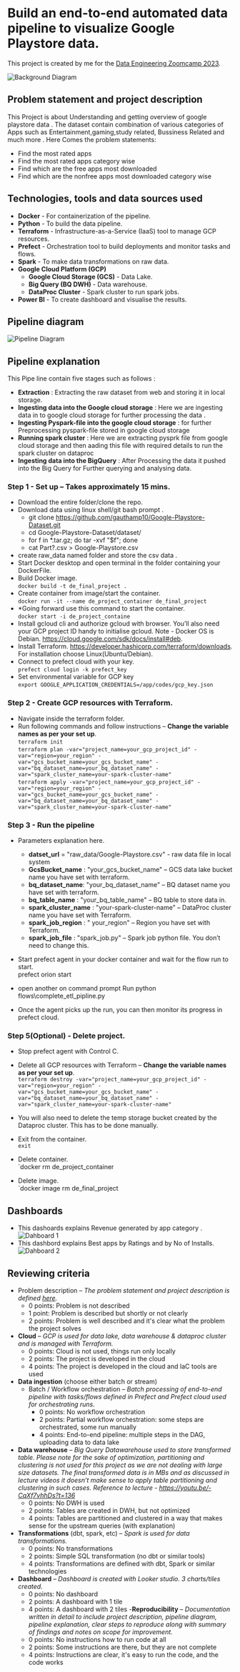 # Build an end-to-end automated data pipeline to visualize Google Playstore data.
This project is created by me for the [Data Engineering Zoomcamp 2023](https://github.com/DataTalksClub/data-engineering-zoomcamp). 

![Background Diagram](https://github.com/prashantg6838/datatalk-final-project/blob/main/background%20image%20.JPG)

## Problem statement and project description
This Project is about Understanding and getting overview of google playstore data . The dataset contain combination of various categories of Apps such as Entertainment,gaming,study related,
Bussiness Related and much more . 
Here Comes the problem statements:
- Find the most rated apps
- Find the most rated apps category wise
- Find which are the free apps most downloaded
- Find which are the nonfree apps most downloaded category wise

## Technologies, tools and data sources used
- **Docker** - For containerization of the pipeline.
- **Python** - To build the data pipeline.
- **Terraform** - Infrastructure-as-a-Service (IaaS) tool to manage GCP resources.
- **Prefect** - Orchestration tool to build deployments and monitor tasks and flows.
- **Spark** - To make data transformations on raw data.
- **Google Cloud Platform (GCP)** 
  - **Google Cloud Storage (GCS)** - Data Lake. 
  - **Big Query (BQ DWH)** - Data warehouse.
  - **DataProc Cluster** - Spark cluster to run spark jobs. 
- **Power BI** - To create dashboard and visualise the results.

## Pipeline diagram
 
![Pipeline Diagram](https://github.com/prashantg6838/datatalk-final-project/blob/main/Data-talk-final-project-Diagram.jpg)


## Pipeline explanation
This Pipe line contain five stages such as follows : 
- **Extraction** : Extracting the raw dataset from web and storing it in local storage.
- **Ingesting data into the Google cloud storage** : Here we are ingesting data in to google cloud storage for further processing the data .
- **Ingesting Pyspark-file into the google cloud storage** : for further Preprocessing pyspark-file stored in google cloud storage
- **Running spark cluster** : Here we are extracting pysprk file from google cloud storage and then aading this file with required details to run the spark cluster on dataproc
- **Ingesting data into the BigQuery** : After Processing the data it pushed into the Big Query for Further querying and analysing data.

### Step 1 - Set up – Takes approximately 15 mins.  
- Download the entire folder/clone the repo. 
- Download data using linux shell/git bash prompt .
  - git clone https://github.com/gauthamp10/Google-Playstore-Dataset.git
  - cd Google-Playstore-Dataset/dataset/
  - for f in *.tar.gz; do tar -xvf "$f"; done
  - cat Part?.csv > Google-Playstore.csv
- create raw_data named folder and store the csv data .
- Start Docker desktop and open terminal in the folder containing your DockerFile.  
- Build Docker image.  
`docker build -t de_final_project .`  
- Create container from image/start the container.   
`docker run -it --name de_project_container de_final_project`  
- *Going forward use this command to start the container.  
`docker start -i de_project_containe`  
- Install gcloud cli and authorize gcloud with browser. You’ll also need your GCP project ID handy to initialise gcloud. Note - Docker OS is Debian. https://cloud.google.com/sdk/docs/install#deb.  
- Install Terraform. https://developer.hashicorp.com/terraform/downloads. For installation choose Linux(Ubuntu/Debian).
- Connect to prefect cloud with your key.  
`prefect cloud login -k prefect_key`  
- Set environmental variable for GCP key  
`export GOOGLE_APPLICATION_CREDENTIALS=/app/codes/gcp_key.json`

### Step 2 - Create GCP resources with Terraform.  
- Navigate inside the terraform folder.  
- Run following commands and follow instructions – **Change the variable names as per your set up**.  
`terraform init`    
`terraform plan -var="project_name=your_gcp_project_id" -var="region=your_region" -var="gcs_bucket_name=your_gcs_bucket_name" -var="bq_dataset_name=your_bq_dataset_name" -var="spark_cluster_name=your-spark-cluster-name"`    
`terraform apply -var="project_name=your_gcp_project_id" -var="region=your_region" -var="gcs_bucket_name=your_gcs_bucket_name" -var="bq_dataset_name=your_bq_dataset_name" -var="spark_cluster_name=your-spark-cluster-name"`    

### Step 3 - Run the pipeline  
- Parameters explanation here.
  - **datset_url** = "raw_data/Google-Playstore.csv" - raw data file in local system
  - **GcsBucket_name** : "your_gcs_bucket_name" – GCS data lake bucket name you have set with terraform.
  - **bq_dataset_name**: "your_bq_dataset_name" – BQ dataset name you have set with terraform.
  - **bq_table_name** : "your_bq_table_name" – BQ table to store data in.
  - **spark_cluster_name** : "your-spark-cluster-name" – DataProc cluster name you have set with Terraform.
  - **spark_job_region** : " your_region" – Region you have set with Terraform.
  - **spark_job_file** : "spark_job.py" – Spark job python file. You don’t need to change this.  

- Start prefect agent in your docker container and wait for the flow run to start.  
  prefect orion start
- open another on command prompt 
 Run python flows\complete_etl_pipline.py
- Once the agent picks up the run, you can then monitor its progress in prefect cloud.  

### Step 5(Optional) - Delete project.  
  
- Stop prefect agent with Control C.  
  
- Delete all GCP resources with Terraform – **Change the variable names as per your set up**.  
`terraform destroy -var="project_name=your_gcp_project_id" -var="region=your_region" -var="gcs_bucket_name=your_gcs_bucket_name" -var="bq_dataset_name=your_bq_dataset_name" -var="spark_cluster_name=your-spark-cluster-name"`    
  
- You will also need to delete the temp storage bucket created by the Dataproc cluster. This has to be done manually.   

- Exit from the container.  
`exit`  
  
- Delete container.   
`docker rm de_project_container  
  
- Delete image.  
`docker image rm de_final_project

## Dashboards 
- This dashoards explains Revenue generated by app category . 
![Dahboard 1](https://github.com/prashantg6838/datatalk-final-project/blob/main/Dashboards/app-category-dashboard.JPG)
- This dashbord explains Best apps by Ratings and by No of Installs.
![Dahboard 2](https://github.com/prashantg6838/datatalk-final-project/blob/main/Dashboards/app-price-dashboard.JPG)
## Reviewing criteria  
- Problem description – *The problem statement and project description is defined [here](#problem-statement-and-project-description).*  
  - 0 points: Problem is not described
  - 1 point: Problem is described but shortly or not clearly
  - 2 points: Problem is well described and it's clear what the problem the project solves    
- **Cloud** – *GCP is used for data lake, data warehouse & dataproc cluster and is managed with Terraform.*
  - 0 points: Cloud is not used, things run only locally
  - 2 points: The project is developed in the cloud
  - 4 points: The project is developed in the cloud and IaC tools are used  
- **Data ingestion** (choose either batch or stream)  
  - Batch / Workflow orchestration – *Batch processing of end-to-end pipeline with tasks/flows defined in Prefect and Prefect cloud used for orchestrating runs.*
    - 0 points: No workflow orchestration
    - 2 points: Partial workflow orchestration: some steps are orchestrated, some run manually
    - 4 points: End-to-end pipeline: multiple steps in the DAG, uploading data to data lake
- **Data warehouse** – *Big Query Datawarehouse used to store transformed table. Please note for the sake of optimization, partitioning and clustering is not used for this project as we are not dealing with large size datasets. The final transformed data is in MBs and as discussed in lecture videos it doesn’t make sense to apply table partitioning and clustering in such cases. Reference to lecture - https://youtu.be/-CqXf7vhhDs?t=136*
  - 0 points: No DWH is used
  - 2 points: Tables are created in DWH, but not optimized
  - 4 points: Tables are partitioned and clustered in a way that makes sense for the upstream queries (with explanation)
- **Transformations** (dbt, spark, etc) – *Spark is used for data transformations.*
  - 0 points: No transformations
  - 2 points: Simple SQL transformation (no dbt or similar tools)
  - 4 points: Transformations are defined with dbt, Spark or similar technologies
- **Dashboard** – *Dashboard is created with Looker studio. 3 charts/tiles created.*
  - 0 points: No dashboard
  - 2 points: A dashboard with 1 tile
  - 4 points: A dashboard with 2 tiles
-**Reproducibility** – *Documentation written in detail to include project description, pipeline diagram, pipeline explanation, clear steps to reproduce along with summary of findings and notes on scope for improvement.*
  - 0 points: No instructions how to run code at all
  - 2 points: Some instructions are there, but they are not complete
  - 4 points: Instructions are clear, it's easy to run the code, and the code works

